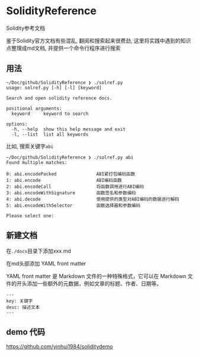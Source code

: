 # SolidityReference
 Solidity参考文档

鉴于Solidity官方文档有些混乱, 翻阅和搜索起来很费劲, 这里将实践中遇到的知识点整理成md文档, 并提供一个命令行程序进行搜索

## 用法

```shell
~/Doc/github/SolidityReference ❯ ./solref.py
usage: solref.py [-h] [-l] [keyword]

Search and open solidity reference docs.

positional arguments:
  keyword     keyword to search

options:
  -h, --help  show this help message and exit
  -l, --list  list all keywords
```



比如, 搜索关键字`abi`

```
~/Doc/github/SolidityReference ❯ ./solref.py abi
Found multiple matches:

0: abi.encodePacked               ABI紧打包编码函数
1: abi.encode                     ABI编码函数
2: abi.encodeCall                 将函数调用进行ABI编码
3: abi.encodeWithSignature        函数签名和参数编码
4: abi.decode                     使用提供的类型对ABI编码的数据进行解码
5: abi.encodeWithSelector         函数选择器和参数编码

Please select one:

```



## 新建文档

在`./docs`目录下添加xxx.md

在md头部添加 YAML front matter

YAML front matter 是 Markdown 文件的一种特殊格式，它可以在 Markdown 文件的开头添加一些额外的元数据，例如文章的标题、作者、日期等。

```
---
key: 关键字
desc: 描述文本
---
```





## demo 代码

https://github.com/yinhui1984/soliditydemo
